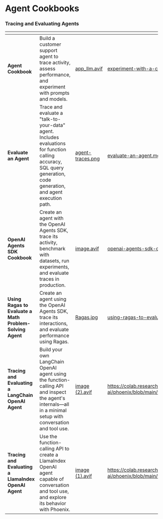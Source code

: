 # Agent Cookbooks

### Tracing and Evaluating Agents

<table data-view="cards"><thead><tr><th></th><th></th><th data-hidden data-card-cover data-type="files"></th><th data-hidden data-card-target data-type="content-ref"></th></tr></thead><tbody><tr><td><strong>Agent Cookbook</strong></td><td>Build a customer support agent to trace activity, assess performance, and experiment with prompts and models.</td><td><a href=".gitbook/assets/app_llm.avif">app_llm.avif</a></td><td><a href="datasets-and-experiments/experiment-with-a-customer-support-agent.md">experiment-with-a-customer-support-agent.md</a></td></tr><tr><td><strong>Evaluate an Agent</strong></td><td>Trace and evaluate a "talk-to-your-data" agent. Includes evaluations for function calling accuracy, SQL query generation, code generation, and agent execution path.</td><td><a href=".gitbook/assets/agent-traces.png">agent-traces.png</a></td><td><a href="evaluation/evaluate-an-agent.md">evaluate-an-agent.md</a></td></tr><tr><td><strong>OpenAI Agents SDK Cookbook</strong></td><td>Create an agent with the OpenAI Agents SDK, trace its activity, benchmark with datasets, run experiments, and evaluate traces in production.</td><td><a href=".gitbook/assets/image.avif">image.avif</a></td><td><a href="evaluation/openai-agents-sdk-cookbook.md">openai-agents-sdk-cookbook.md</a></td></tr><tr><td><strong>Using Ragas to Evaluate a Math Problem-Solving Agent</strong></td><td>Create an agent using the OpenAI Agents SDK, trace its interactions, and evaluate performance using Ragas.</td><td><a href=".gitbook/assets/Ragas.jpg">Ragas.jpg</a></td><td><a href="evaluation/using-ragas-to-evaluate-a-math-problem-solving-agent.md">using-ragas-to-evaluate-a-math-problem-solving-agent.md</a></td></tr><tr><td><strong>Tracing and Evaluating a LangChain OpenAI Agent</strong></td><td>Build your own LangChain OpenAI agent using the function-calling API and inspect the agent's internals—all in a minimal setup with conversation and tool use.</td><td><a href=".gitbook/assets/image (2).avif">image (2).avif</a></td><td><a href="https://colab.research.google.com/github/Arize-ai/phoenix/blob/main/tutorials/tracing/langchain_agent_tracing_tutorial.ipynb">https://colab.research.google.com/github/Arize-ai/phoenix/blob/main/tutorials/tracing/langchain_agent_tracing_tutorial.ipynb</a></td></tr><tr><td><strong>Tracing and Evaluating a LlamaIndex OpenAI Agent</strong></td><td>Use the function-calling API to create a LlamaIndex OpenAI agent capable of conversation and tool use, and explore its behavior with Phoenix.</td><td><a href=".gitbook/assets/image (1).avif">image (1).avif</a></td><td><a href="https://colab.research.google.com/github/Arize-ai/phoenix/blob/main/tutorials/tracing/llama_index_openai_agent_tracing_tutorial.ipynb">https://colab.research.google.com/github/Arize-ai/phoenix/blob/main/tutorials/tracing/llama_index_openai_agent_tracing_tutorial.ipynb</a></td></tr></tbody></table>
